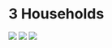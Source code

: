 # 3 Households
<img src="https://user-images.githubusercontent.com/90887934/155951129-6e092815-b55b-4080-9c9b-df17a576f8ac.png">
<img src="https://user-images.githubusercontent.com/90887934/155981356-40457187-8938-440c-ba32-b4ec7eb4e881.png">
<img src="https://user-images.githubusercontent.com/90887934/155981167-5903938e-f8cc-4a69-96ff-b628001557b6.png">
